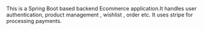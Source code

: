 This is a Spring Boot based backend Ecommerce application.It handles user authentication, product management , wishlist , order etc. It uses stripe for processing payments.
